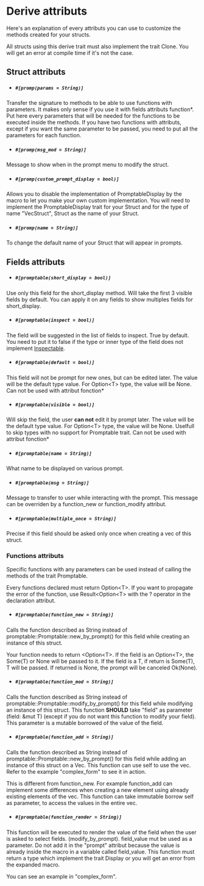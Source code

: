 # Derive attributs

Here's an explanation of every attributs you can use to customize the methods created for your structs.

All structs using this derive trait must also implement the trait Clone. You will get an error at compile time if it's not the case.


## Struct attributs


- ##### `#[promp(params = String)]`

Transfer the signature to methods to be able to use functions with parameters. It makes only sense if you use it with fields attributs function*.
Put here every parameters that will be needed for the functions to be executed inside the methods.
If you have two functions with attributs, except if you want the same parameter to be passed, you need to put all the parameters for each function.

- ##### `#[promp(msg_mod = String)]`

Message to show when in the prompt menu to modify the struct.

- ##### `#[promp(custom_prompt_display = bool)]`

Allows you to disable the implementation of PromptableDisplay by the macro to let you make your own custom implementation.
You will need to implement the PromptableDisplay trait for your Struct and for the type of name "VecStruct", Struct as the name of your Struct.
- ##### `#[promp(name = String)]`

To change the default name of your Struct that will appear in prompts.

## Fields attributs

- ##### `#[promptable(short_display = bool)]`

Use only this field for the short_display method. Will take the first 3 visible fields by default. You can apply it on any fields to show multiples fields for short_display.

- ##### `#[promptable(inspect = bool)]`

The field will be suggested in the list of fields to inspect. True by default.
You need to put it to false if the type or inner type of the field does not implement [Inspectable](Inspectable).


- ##### `#[promptable(default = bool)]`

This field will not be prompt for new ones, but can be edited later.  The value will be the default type value. For Option\<T\> type, the value will be None.
Can not be used with attribut fonction*

- ##### `#[promptable(visible = bool)]`

Will skip the field, the user **can not** edit it by prompt later.
The value will be the default type value. For Option\<T\> type, the value will be None.
Uselfull to skip types with no support for Promptable trait.
Can not be used with attribut fonction*

- ##### `#[promptable(name = String)]`

What name to be displayed on various prompt.

- ##### `#[promptable(msg = String)]` 

Message to transfer to user while interacting with the prompt. This message can be overriden by a function_new or function_modify attribut.

- ##### `#[promptable(multiple_once = String)]`

Precise if this field should be asked only once when creating a vec of this struct.


### Functions attributs

Specific functions with any parameters can be used instead of calling the methods of the trait Promptable.

Every functions declared must return Option\<T\>.
If you want to propagate the error of the function, use Result\<Option\<T\> with the ? operator in the declaration attribut.


- ##### `#[promptable(function_new = String)]`

Calls the function described as String instead of promptable::Promptable::new_by_prompt() for this field while creating an instance of this struct.

Your function needs to return <Option\<T\>.
If the field is an Option\<T\>, the Some\(T\) or None will be passed to it.
If the field is a T, if return is Some\(T\), T will be passed.
If returned is None, the prompt will be canceled Ok(None).

- ##### `#[promptable(function_mod = String)]`

Calls the function described as String instead of promptable::Promptable::modify_by_prompt() for this field while modifying an instance of this struct.
This function **SHOULD** take "field" as parameter (field: &mut T) (except if you do not want this function to modify your field).
This parameter is a mutable borrowed of the value of the field.

- ##### `#[promptable(function_add = String)]`

Calls the function described as String instead of promptable::Promptable::new_by_prompt() for this field while adding an instance of this struct on a Vec. This function can use self to use the vec. Refer to the example "complex_form" to see it in action.

This is different from function_new. For example function_add can implement some differences when creating a new element using already existing elements of the vec.
This function can take immutable borrow self as parameter, to access the values in the entire vec.

- ##### `#[promptable(function_render = String)]`

This function will be executed to render the value of the field when the user is asked to select fields. (modify_by_prompt).
field_value mut be used as a parameter. Do not add it in the "prompt" attribut because the value is already inside the macro in a variable called field_value.
This function must return a type which implement the trait Display or you will get an error from the expanded macro.

You can see an example in "complex_form".

